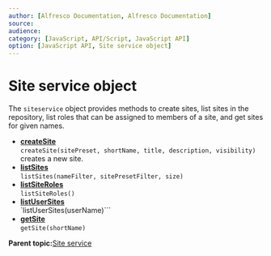 ```yaml
---
author: [Alfresco Documentation, Alfresco Documentation]
source: 
audience: 
category: [JavaScript, API/Script, JavaScript API]
option: [JavaScript API, Site service object]
---
```


# Site service object

The `siteservice` object provides methods to create sites, list sites in the repository, list roles that can be assigned to members of a site, and get sites for given names.

-   **[createSite](../references/API-JS-createSite.md)**  
`createSite(sitePreset, shortName, title, description, visibility)` creates a new site.
-   **[listSites](../references/API-JS-listSites.md)**  
`listSites(nameFilter, sitePresetFilter, size)`
-   **[listSiteRoles](../references/API-JS-listSiteRoles.md)**  
`listSiteRoles()`
-   **[listUserSites](../references/API-JS-listUserSites.md)**  
`listUserSites(userName)```
-   **[getSite](../references/API-JS-getSite.md)**  
`getSite(shortName)`

**Parent topic:**[Site service](../references/API-JS-SiteService.md)

